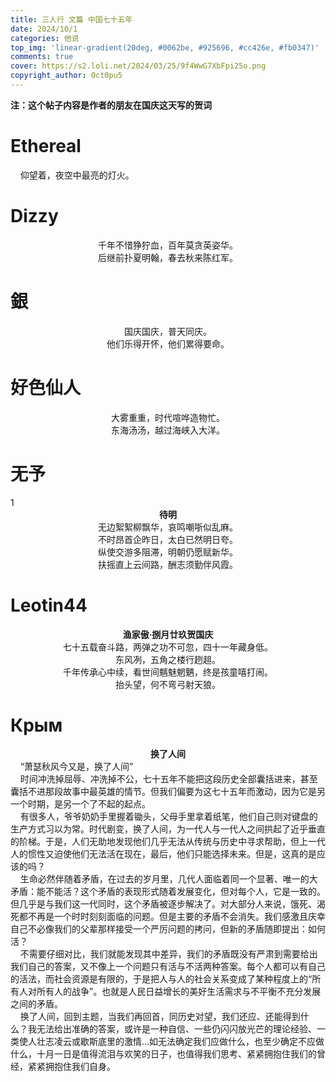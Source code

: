 ```yaml
---
title: 三人行 文篇 中国七十五年
date: 2024/10/1
categories: 他说
top_img: 'linear-gradient(20deg, #0062be, #925696, #cc426e, #fb0347)'
comments: true
cover: https://s2.loli.net/2024/03/25/9f4WwG7XbFpi25o.png
copyright_author: Oct0pu5
---
```


**注：这个帖子内容是作者的朋友在国庆这天写的贺词**

<h1>Ethereal</h1>
&nbsp;&nbsp;&nbsp;&nbsp;仰望着，夜空中最亮的灯火。

<h1>Dizzy</h1>
<center>
千年不惜狰狞血，百年莫贪英姿华。<br>
后继前扑夏明翰，春去秋来陈红军。<br>
</center>

<h1>銀</h1>
<center>
国庆国庆，普天同庆。<br>
他们乐得开怀，他们累得要命。<br>

</center>

<h1>好色仙人</h1>
<center>
大雾重重，时代喧哗造物忙。<br>
东海汤汤，越过海峡入大洋。<br>
</center>

<h1>无予</h1>1
<center>
<b>待明</b><br>
无边絮絮柳飘华，哀鸣嘲哳似乱麻。<br>
不时昂首企昨日，太白已然明日夸。<br>
纵使交游多阻滞，明朝仍愿赋新华。<br>
扶摇直上云间路，酬志须勤伴风霞。<br>
</center>

<h1>Leotin44</h1>
<center>
<b>渔家傲·捌月廿玖贺国庆</b><br>
七十五载奋斗路，两弹之功不可忽，四十一年藏身低。<br>
东风冽，五角之楼行趔趄。<br>
千年传承心中续，看世间魑魅魍魉，终是孩童嘻打闹。<br>
抬头望，何不弯弓射天狼。<br>
</center>

<h1>Крым</h1>
<center>
<b>换了人间</b><br>
</center>
&nbsp;&nbsp;&nbsp;&nbsp;“萧瑟秋风今又是，换了人间”<br>
&nbsp;&nbsp;&nbsp;&nbsp;时间冲洗掉屈辱、冲洗掉不公，七十五年不能把这段历史全部囊括进来，甚至囊括不进那段故事中最英雄的情节。但我们偏要为这七十五年而激动，因为它是另一个时期，是另一个了不起的起点。<br>
&nbsp;&nbsp;&nbsp;&nbsp;有很多人，爷爷奶奶手里握着锄头，父母手里拿着纸笔，他们自己则对键盘的生产方式习以为常。时代剧变，换了人间，为一代人与一代人之间拱起了近乎垂直的阶梯。于是，人们无助地发现他们几乎无法从传统与历史中寻求帮助，但上一代人的惯性又迫使他们无法活在现在，最后，他们只能选择未来。但是，这真的是应该的吗？<br>
&nbsp;&nbsp;&nbsp;&nbsp;生命必然伴随着矛盾，在过去的岁月里，几代人面临着同一个显著、唯一的大矛盾：能不能活？这个矛盾的表现形式随着发展变化，但对每个人，它是一致的。但几乎是与我们这一代同时，这个矛盾被逐步解决了。对大部分人来说，饿死、渴死都不再是一个时时刻刻面临的问题。但是主要的矛盾不会消失。我们感激且庆幸自己不必像我们的父辈那样接受一个严厉问题的拷问，但新的矛盾随即提出：如何活？<br>
&nbsp;&nbsp;&nbsp;&nbsp;不需要仔细对比，我们就能发现其中差异，我们的矛盾既没有严肃到需要给出我们自己的答案，又不像上一个问题只有活与不活两种答案。每个人都可以有自己的活法，而社会资源是有限的，于是把人与人的社会关系变成了某种程度上的“所有人对所有人的战争”。也就是人民日益增长的美好生活需求与不平衡不充分发展之间的矛盾。<br>
&nbsp;&nbsp;&nbsp;&nbsp;换了人间，回到主题，当我们再回首，同历史对望，我们还应、还能得到什么？我无法给出准确的答案，或许是一种自信、一些仍闪闪放光芒的理论经验、一类使人壮志凌云或歇斯底里的激情…如无法确定我们应做什么，也至少确定不应做什么，十月一日是值得流泪与欢笑的日子，也值得我们思考、紧紧拥抱住我们的曾经，紧紧拥抱住我们自身。<br>